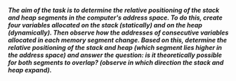 ***The aim of the task is to determine the relative positioning of the stack and heap segments in the computer's address space. To do this, create four variables allocated on the stack (statically) and on the heap (dynamically). Then observe how the addresses of consecutive variables allocated in each memory segment change. Based on this, determine the relative positioning of the stack and heap (which segment lies higher in the address space) and answer the question: is it theoretically possible for both segments to overlap? (observe in which direction the stack and heap expand).***